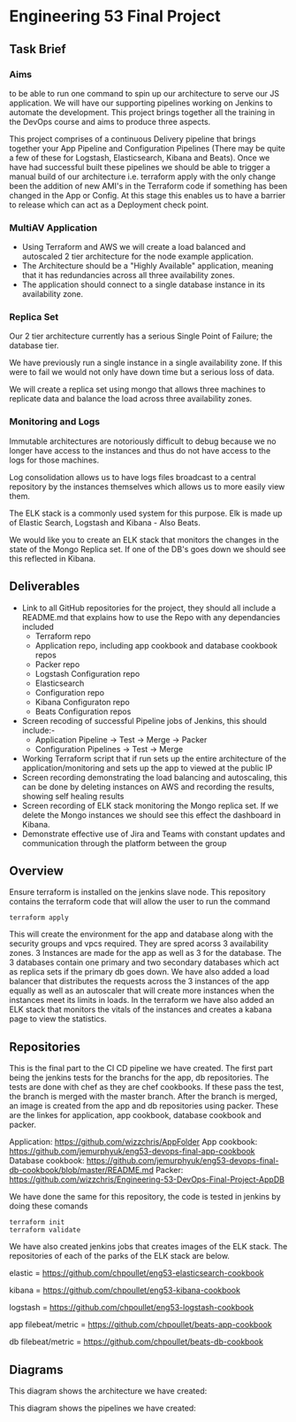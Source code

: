 # Engineering 53 Final Project

## Task Brief

### Aims
to be able to run one command to spin up our architecture to serve our JS application. We will have our supporting pipelines working on Jenkins to automate the development. This project brings together all the training in the DevOps course and aims to produce three aspects.

This project comprises of a continuous Delivery pipeline that brings together your App Pipeline and Configuration Pipelines (There may be quite a few of these for Logstash, Elasticsearch, Kibana and Beats). Once we have had successful built these pipelines we should be able to trigger a manual build of our architecture i.e. terraform apply with the only change been the addition of new AMI's in the Terraform code if something has been changed in the App or Config. At this stage this enables us to have a barrier to release which can act as a Deployment check point.

### MultiAV Application

- Using Terraform and AWS we will create a load balanced and autoscaled 2 tier architecture for the node example application.
- The Architecture should be a "Highly Available" application, meaning that it has redundancies across all three availability zones.
- The application should connect to a single database instance in its availability zone.

### Replica Set

Our 2 tier architecture currently has a serious Single Point of Failure; the database tier.

We have previously run a single instance in a single availability zone. If this were to fail we would not only have down time but a serious loss of data.

We will create a replica set using mongo that allows three machines to replicate data and balance the load across three availability zones.

### Monitoring and Logs

Immutable architectures are notoriously difficult to debug because we no longer have access to the instances and thus do not have access to the logs for those machines.

Log consolidation allows us to have logs files broadcast to a central repository by the instances themselves which allows us to more easily view them.

The ELK stack is a commonly used system for this purpose. Elk is made up of Elastic Search, Logstash and Kibana - Also Beats.

We would like you to create an ELK stack that monitors the changes in the state of the Mongo Replica set. If one of the DB's goes down we should see this reflected in Kibana.

## Deliverables	
- Link to all GitHub repositories for the project, they should all include a README.md that explains how to use the Repo with any dependancies included
	- Terraform repo
	- Application repo, including app cookbook and database cookbook repos
	- Packer repo
	- Logstash Configuration repo
	- Elasticsearch 
	- Configuration repo	
	- Kibana Configuraton repo
	- Beats Configuration repos
- Screen recoding of successful Pipeline jobs of Jenkins, this should include:-
	- Application Pipeline -> Test -> Merge -> Packer
	- Configuration Pipelines -> Test -> Merge
- Working Terraform script that if run sets up the entire architecture of the application/monitoring and sets up the app to viewed at the public IP
- Screen recording demonstrating the load balancing and autoscaling, this can be done by deleting instances on AWS and recording the results, showing self healing results
- Screen recording of ELK stack monitoring the Mongo replica set. If we delete the Mongo instances we should see this effect the dashboard in Kibana.
- Demonstrate effective use of Jira and Teams with constant updates and communication through the platform between the group

## Overview 
Ensure terraform is installed on the jenkins slave node.
This repository contains the terraform code that will allow the user to run the command

````
terraform apply
````

This will create the environment for the app and database along with the security groups and vpcs required. They are spred acorss 3 availability zones.
3 Instances are made for the app as well as 3 for the database. The 3 databases contain one primary and two secondary databases which act as replica sets if the primary db goes down.
We have also added a load balancer that distributes the requests across the 3 instances of the app equally as well as an autoscaler that will create more instances when the instances meet its limits in loads.
In the terraform we have also added an ELK stack that monitors the vitals of the instances and creates a kabana page to view the statistics.

## Repositories

This is the final part to the CI CD pipeline we have created. 
The first part being the jenkins tests for the branchs for the app, db repositories. The tests are done with chef as they are chef cookbooks.
If these pass the test, the branch is merged with the master branch.
After the branch is merged, an image is created from the app and db repositories using packer.
These are the linkes for application, app cookbook, database cookbook and packer.

Application: https://github.com/wizzchris/AppFolder
App cookbook: https://github.com/jemurphyuk/eng53-devops-final-app-cookbook
Database cookbook: https://github.com/jemurphyuk/eng53-devops-final-db-cookbook/blob/master/README.md
Packer: https://github.com/wizzchris/Engineering-53-DevOps-Final-Project-AppDB

We have done the same for this repository, the code is tested in jenkins by doing these comands 
````
terraform init
terraform validate
````
We have also created jenkins jobs that creates images of the ELK stack. The repositories of each of the parks of the ELK stack are below.

elastic = https://github.com/chpoullet/eng53-elasticsearch-cookbook

kibana = https://github.com/chpoullet/eng53-kibana-cookbook

logstash = https://github.com/chpoullet/eng53-logstash-cookbook

app filebeat/metric = https://github.com/chpoullet/beats-app-cookbook

db filebeat/metric = https://github.com/chpoullet/beats-db-cookbook

## Diagrams 

This diagram shows the architecture we have created:

This diagram shows the pipelines we have created:


